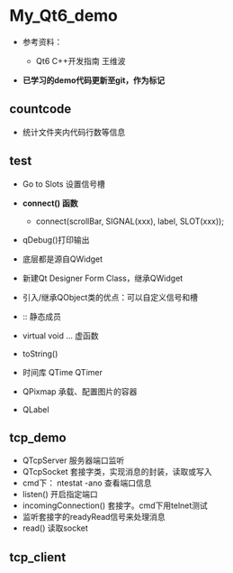 <!--
 * @Author: yao fanghao
 * @Date: 2023-06-02 15:49:15
 * @LastEditTime: 2023-06-02 16:02:17
 * @LastEditors: yao fanghao
-->
# My_Qt6_demo

* 参考资料：
  * Qt6 C++开发指南 王维波
  
* **已学习的demo代码更新至git，作为标记**

## countcode

* 统计文件夹内代码行数等信息

## test

* Go to Slots 设置信号槽
* **connect() 函数**
  * connect(scrollBar, SIGNAL(xxx), label,  SLOT(xxx));

* qDebug()打印输出

* 底层都是源自QWidget
* 新建Qt Designer Form Class，继承QWidget

* 引入/继承QObject类的优点：可以自定义信号和槽

* :: 静态成员
* virtual void ... 虚函数

* toString()

* 时间库 QTime QTimer

* QPixmap 承载、配置图片的容器
* QLabel

## tcp_demo

* QTcpServer 服务器端口监听
* QTcpSocket 套接字类，实现消息的封装，读取或写入
* cmd下： ntestat -ano 查看端口信息
* listen() 开启指定端口
* incomingConnection() 套接字。cmd下用telnet测试
* 监听套接字的readyRead信号来处理消息
* read() 读取socket

## tcp_client
